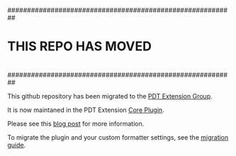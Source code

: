 ##########################################################
# 						         #
#               THIS  REPO HAS MOVED                     #
#                                                        #
##########################################################


This github repository has been migrated to the [PDT Extension Group](https://github.com/pdt-eg).

It is now maintaned in the PDT Extension [Core Plugin](https://github.com/pdt-eg/Core-Plugin). 

Please see this [blog post](http://blog.dubture.com/2012/10/announcing-pdt-extension-group.html) for more information.

To migrate the plugin and your custom formatter settings, see the [migration guide](https://github.com/pulse00/PDT-Extensions/blob/master/MIGRATION.md).

